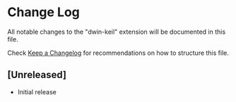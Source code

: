 # Change Log

All notable changes to the "dwin-keil" extension will be documented in this file.

Check [Keep a Changelog](http://keepachangelog.com/) for recommendations on how to structure this file.

## [Unreleased]

- Initial release